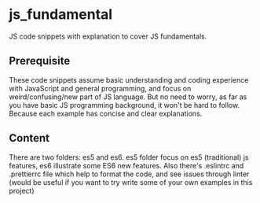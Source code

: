 # js_fundamental

JS code snippets with explanation to cover JS fundamentals.

## Prerequisite

These code snippets assume basic understanding and coding experience with JavaScript and general programming, and focus on weird/confusing/new part of JS language. But no need to worry, as far as you have basic JS programming background, it won't be hard to follow. Because each example has concise and clear explanations.

## Content

There are two folders: es5 and es6. es5 folder focus on es5 (traditional) js features, es6 illustrate some ES6 new features. Also there's .eslintrc and .prettierrc file which help to format the code, and see issues through linter (would be useful if you want to try write some of your own examples in this project)
